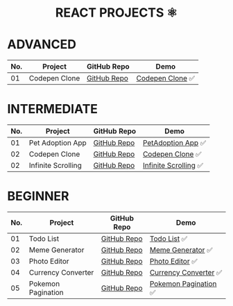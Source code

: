 
<h1 align=center> REACT PROJECTS ⚛ </h1>

# ADVANCED

No. | Project        | GitHub Repo            | Demo
--|-----------|------------------------|---
01| Codepen Clone | [GitHub Repo](https://github.com/rash-123/codepen-clone) | [Codepen Clone](https://rash-123.github.io/codepen-clone/) ✅
# INTERMEDIATE

No. | Project        | GitHub Repo            | Demo
--|-----------|------------------------|---
01| Pet Adoption App | [GitHub Repo](https://github.com/rash-123/pet-project) | [PetAdoption App](https://rash-123.github.io/pet-project/) ✅
02| Codepen Clone | [GitHub Repo](https://github.com/rash-123/codepen-clone) | [Codepen Clone](https://rash-123.github.io/codepen-clone/) ✅
02| Infinite Scrolling | [GitHub Repo](https://github.com/rash-123/infinite-scrolling) | [Infinite Scrolling](https://rash-123.github.io/infinite-scrolling/) ✅

# BEGINNER

No. | Project        | GitHub Repo            | Demo
--|-----------|------------------------|---
01| Todo List | [GitHub Repo](https://github.com/rash-123/todo-app) | [Todo List](https://rash-123.github.io/todo-app/) ✅
02| Meme Generator | [GitHub Repo](https://github.com/rash-123/meme-generator) | [Meme Generator](https://rash-123.github.io/meme-generator/) ✅
03| Photo Editor | [GitHub Repo](https://github.com/rash-123/photoshop-clone) | [Photo Editor](https://rash-123.github.io/photoshop-clone/) ✅
04| Currency Converter | [GitHub Repo](https://github.com/rash-123/currency-convertor) | [Currency Converter](https://rash-123.github.io/currency-convertor/) ✅
05| Pokemon Pagination | [GitHub Repo](https://github.com/rash-123/pokemon-app) | [Pokemon Pagination](https://rash-123.github.io/pokemon-app/) ✅

